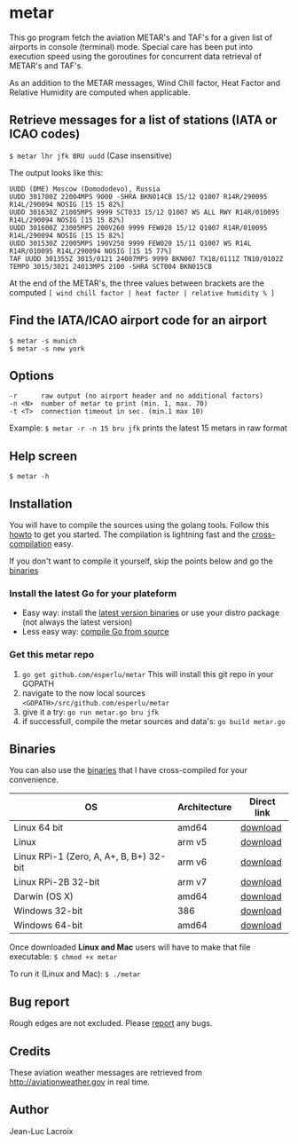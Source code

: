 # metar

This go program fetch the aviation METAR's and TAF's for a given list of airports in console (terminal) mode. Special care has been put into execution speed using the goroutines for concurrent data retrieval of METAR's and TAF's.

As an addition to the METAR messages, Wind Chill factor, Heat Factor and Relative Humidity are computed when applicable.


## Retrieve messages for a list of stations (IATA or ICAO codes)

```$ metar lhr jfk BRU uudd``` (Case insensitive)

The output looks like this:

```
UUDD (DME) Moscow (Domododevo), Russia
UUDD 301700Z 22004MPS 9000 -SHRA BKN014CB 15/12 Q1007 R14R/290095 R14L/290094 NOSIG [15 15 82%]
UUDD 301630Z 21005MPS 9999 SCT033 15/12 Q1007 WS ALL RWY R14R/010095 R14L/290094 NOSIG [15 15 82%]
UUDD 301600Z 23005MPS 200V260 9999 FEW020 15/12 Q1007 R14R/010095 R14L/290094 NOSIG [15 15 82%]
UUDD 301530Z 22005MPS 190V250 9999 FEW020 15/11 Q1007 WS R14L R14R/010095 R14L/290094 NOSIG [15 15 77%]
TAF UUDD 301355Z 3015/0121 24007MPS 9999 BKN007 TX18/0111Z TN10/0102Z TEMPO 3015/3021 24013MPS 2100 -SHRA SCT004 BKN015CB

```

At the end of the METAR's, the three values between brackets are the computed  ```[ wind chill factor | heat factor | relative humidity % ]```

## Find the IATA/ICAO airport code for an airport

```
$ metar -s munich
$ metar -s new york
```

## Options

```
-r      raw output (no airport header and no additional factors)
-n <N>  number of metar to print (min. 1, max. 70)
-t <T>  connection timeout in sec. (min.1 max 10)
```
Example:   ```$ metar -r -n 15 bru jfk``` prints the latest 15 metars in raw format


## Help screen

```$ metar -h```

## Installation

You will have to compile the sources using the golang tools. Follow this [howto](https://golang.org/doc/code.html) to get you started. The compilation is lightning fast and the [cross-compilation](http://dave.cheney.net/2015/08/22/cross-compilation-with-go-1-5) easy.

If you don't want to compile it yourself, skip the points below and go the [binaries](#binaries)

### Install the latest Go for your plateform

* Easy way: install the [latest version binaries](https://golang.org/dl/) or use your distro package (not always the latest version)
* Less easy way: [compile Go from source](https://golang.org/doc/install/source)

### Get this metar repo

1. `go get github.com/esperlu/metar` This will install this git repo in your GOPATH
2. navigate to the now local sources `<GOPATH>/src/github.com/esperlu/metar`
3. give it a try: `go run metar.go bru jfk`
4. if successfull, compile the metar sources and data's: `go build metar.go`


## Binaries

You can also use the [binaries](https://github.com/esperlu/metar/tree/master/binaries) that I have cross-compiled for your convenience.

OS | Architecture | Direct link
------------ | ----------- | -------------
Linux 64 bit| amd64 | [download](https://github.com/esperlu/metar/blob/master/binaries/linux/amd64/metar?raw=true)
Linux | arm v5 | [download](https://github.com/esperlu/metar/blob/master/binaries/linux/arm5/metar?raw=true)
Linux RPi-1 (Zero, A, A+, B, B+) 32-bit| arm v6 | [download](https://github.com/esperlu/metar/blob/master/binaries/linux/arm6/metar?raw=true)
Linux RPi-2B 32-bit | arm v7 | [download](https://github.com/esperlu/metar/blob/master/binaries/linux/arm7/metar?raw=true)
Darwin (OS X) | amd64 | [download](https://github.com/esperlu/metar/blob/master/binaries/darwin/amd64/metar?raw=true)
Windows 32-bit| 386 | [download](https://github.com/esperlu/metar/blob/master/binaries/windows/amd64/metar.exe?raw=true)
Windows 64-bit| amd64 | [download](https://github.com/esperlu/metar/blob/master/binaries/windows/amd64/metar.exe?raw=true)


Once downloaded **Linux and Mac** users will have to make that file executable: `$ chmod +x metar`

To run it (Linux and Mac): `$ ./metar`

## Bug report
Rough edges are not excluded. Please [report](https://github.com/esperlu/metar/issues) any bugs.

## Credits
These aviation weather messages are retrieved from http://aviationweather.gov in real time.

## Author
Jean-Luc Lacroix
